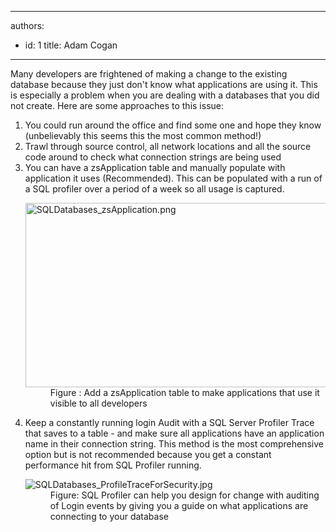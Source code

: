 

---
authors:
  - id: 1
    title: Adam Cogan
---




<span class='intro'> <p>Many developers are frightened of making a change to the existing database because they just don't know what applications are using it. This is especially a problem when you are dealing with a databases that you did not create. Here are some approaches to this issue&#58;<br></p> </span>

<ol><li>You could run around the office and find some one and hope they know (unbelievably this seems this the most common method!)</li><li>Trawl through source control, all network locations and all the source code around to check what connection strings are being used</li><li>You can have a zsApplication table and manually populate with application it uses (Recommended). This can be populated with a run of a SQL profiler over a period of a week so all usage is captured. 
      <dl class="image"><dt><img src="/PublishingImages/SQLDatabases_zsApplication.png" alt="SQLDatabases_zsApplication.png" style="width&#58;750px;height&#58;295px;" /></dt><dd>Figure &#58;&#160;Add a zsApplication table to make applications that use it visible to all developers</dd></dl></li><li>Keep a constantly running login Audit with a SQL Server Profiler Trace that saves to a table - and make sure all applications have an application name in their connection string. This method is the most comprehensive option but is not recommended because you get a constant performance hit from SQL Profiler running.<br>
   <dl class="image"><dt><img src="/PublishingImages/SQLDatabases_ProfileTraceForSecurity.jpg" alt="SQLDatabases_ProfileTraceForSecurity.jpg" /></dt><dd>Figure&#58;&#160;SQL Profiler can help you design for change with auditing of Login events by giving you a guide on what applications are connecting to your database<br></dd></dl></li></ol>


